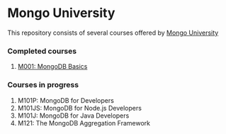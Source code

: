 # Mongo University

This repository consists of several courses offered by [Mongo University](https://university.mongodb.com "Mongo U")

### Completed courses 

1. [M001: MongoDB Basics](https://university.mongodb.com/courses/MongoDB/M001/2017_August/syllabus)

### Courses in progress

1. M101P: MongoDB for Developers
2. M101JS: MongoDB for Node.js Developers
3. M101J: MongoDB for Java Developers
4. M121: The MongoDB Aggregation Framework



